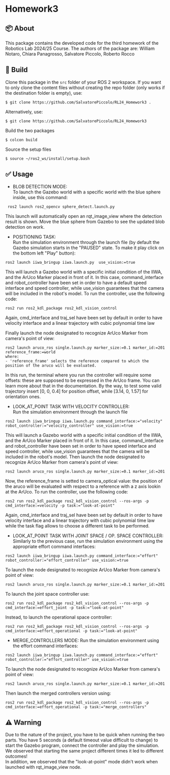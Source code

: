 # Homework3

## :package: About

This package contains the developed code for the third homework of the Robotics Lab 2024/25 Course. The authors of the package are:
William Notaro, Chiara Panagrosso, Salvatore Piccolo, Roberto Rocco

## :hammer: Build
Clone this package in the `src` folder of your ROS 2 workspace.  If you want to only clone the content files without creating the repo folder (only works if the destination folder is empty), use:
```
$ git clone https://github.com/SalvatorePiccolo/RL24_Homework3 .
```
Alternatively, use:
```
$ git clone https://github.com/SalvatorePiccolo/RL24_Homework3
```

Build the two packages
```
$ colcon build
```
Source the setup files
```
$ source ~/ros2_ws/install/setup.bash
```

## :white_check_mark: Usage
- BLOB DETECTION MODE:  
To launch the Gazebo world with a specific world with the blue sphere inside, use this command:
```
 ros2 launch ros2_opencv sphere_detect.launch.py
```
This launch will automatically open an rqt_image_view where the detection result is shown. Move the blue sphere from Gazebo to see the updated blob detection on work.  
  
- POSITIONING TASK:  
Run the simulation environment through the launch file (by default the Gazebo simulation starts in the "PAUSED" state. To make it play click on the bottom left "Play" button):
```
ros2 launch iiwa_bringup iiwa.launch.py  use_vision:=true
```
This will launch a Gazebo world with a specific initial condition of the IIWA, and the ArUco Marker placed in front of it.
In this case, command_interface and robot_controller have been set in order to have a default speed interface and speed controller, while use_vision
guarantees that the camera will be included in the robot's model.
To run the controller, use the following code:
```
ros2 run ros2_kdl_package ros2_kdl_vision_control 
```
Again, cmd_interface and traj_sel have been set by default in order to have velocity interface and a linear trajectory with cubic polynomial time law

Finally launch the node designated to recognize ArUco Marker from camera's point of view:
```
ros2 launch aruco_ros single.launch.py marker_size:=0.1 marker_id:=201 reference_frame:=world
where:
- 'reference_frame' selects the reference compared to which the position of the aruco will be evaluated.
```
In this run, the terminal where you run the controller will require some offsets: these are supposed to be expressed in the ArUco frame. You can learn more about that 
in the documentation. By the way,  to test some valid trajectory insert [0, 0, 0.4] for position offset, while [3.14, 0, 1.57] for orientation ones.

- LOOK_AT_POINT TASK WITH VELOCITY CONTROLLER:  
Run the simulation environment through the launch file
```
ros2 launch iiwa_bringup iiwa.launch.py command_interface:="velocity" robot_controller:="velocity_controller" use_vision:=true
```
This will launch a Gazebo world with a specific initial condition of the IIWA, and the ArUco Marker placed in front of it.
In this case, command_interface and robot_controller have been set in order to have speed interface and speed controller, while use_vision
guarantees that the camera will be included in the robot's model.
Then launch the node designated to recognize ArUco Marker from camera's point of view:
```
ros2 launch aruco_ros single.launch.py marker_size:=0.1 marker_id:=201
```
Now, the reference_frame is setted to camera_optical value: the position of the aruco will be evaluated with respect to a reference with a z axis lookin at the ArUco.
To run the controller, use the following code:
```
ros2 run ros2_kdl_package ros2_kdl_vision_control --ros-args -p cmd_interface:=velocity -p task:="look-at-point"
```
Again, cmd_interface and traj_sel have been set by default in order to have velocity interface and a linear trajectory with cubic polynomial time law
while the task flag allows to choose a different task to be performed. 




- LOOK_AT_POINT TASK WITH JOINT SPACE / OP. SPACE CONTROLLER:
Similarly to the previous case, run the simulation environment using the appropriate effort command interfaces:
```
ros2 launch iiwa_bringup iiwa.launch.py command_interface:="effort" robot_controller:="effort_controller" use_vision:=true
```
To launch the node designated to recognize ArUco Marker from camera's point of view:
```
ros2 launch aruco_ros single.launch.py marker_size:=0.1 marker_id:=201
```
To launch the joint space controller use:
```
ros2 run ros2_kdl_package ros2_kdl_vision_control --ros-args -p cmd_interface:=effort_joint -p task:="look-at-point"
```
Instead, to launch the operational space controller:
```
ros2 run ros2_kdl_package ros2_kdl_vision_control --ros-args -p cmd_interface:=effort_operational -p task:="look-at-point"
```


- MERGE_CONTROLLERS MODE:
Run the simulation environment using the effort command interfaces:
```
ros2 launch iiwa_bringup iiwa.launch.py command_interface:="effort" robot_controller:="effort_controller" use_vision:=true
```
To launch the node designated to recognize ArUco Marker from camera's point of view:
```
ros2 launch aruco_ros single.launch.py marker_size:=0.1 marker_id:=201
```
Then launch the merged controllers version using:
```
ros2 run ros2_kdl_package ros2_kdl_vision_control --ros-args -p cmd_interface:=effort_operational -p task:="merge_controllers"
```

## :warning: Warning
Due to the nature of the project, you have to be quick when running the two parts. You have 5 seconds (a default timeout value difficult to change) to start the Gazebo program, connect the controller and play the simulation.   
We observed that starting the same project different times it led to different outcomes!  
In addition, we observed that the "look-at-point" mode didn't work when launched with rqt_image_view node.

